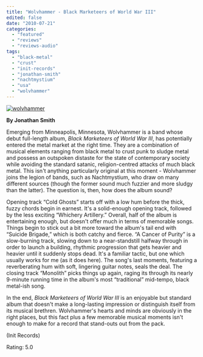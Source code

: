 ```yaml
---
title: "Wolvhammer - Black Marketeers of World War III"
edited: false
date: "2010-07-21"
categories:
  - "featured"
  - "reviews"
  - "reviews-audio"
tags:
  - "black-metal"
  - "crust"
  - "init-records"
  - "jonathan-smith"
  - "nachtmystium"
  - "usa"
  - "wolvhammer"
---
```


[![](http://www.hellbound.ca/wp-content/uploads/2010/07/wolvhammer.jpg "wolvhammer")](http://www.hellbound.ca/wp-content/uploads/2010/07/wolvhammer.jpg)

**By Jonathan Smith**

Emerging from Minneapolis, Minnesota, Wolvhammer is a band whose debut full-length album, _Black Marketeers of World War III_, has potentially entered the metal market at the right time. They are a combination of musical elements ranging from black metal to crust punk to sludge metal and possess an outspoken distaste for the state of contemporary society while avoiding the standard satanic, religion-centred attacks of much black metal. This isn't anything particularly original at this moment - Wolvhammer joins the legion of bands, such as Nachtmystium, who draw on many different sources (though the former sound much fuzzier and more sludgy than the latter). The question is, then, how does the album sound?

Opening track “Cold Ghosts” starts off with a low hum before the thick, fuzzy chords begin in earnest. It's a solid-enough opening track, followed by the less exciting “Whichery Artillery.” Overall, half of the album is entertaining enough, but doesn't offer much in terms of memorable songs. Things begin to stick out a bit more toward the album's tail end with “Suicide Brigade,” which is both catchy and fierce. “A Cancer of Purity” is a slow-burning track, slowing down to a near-standstill halfway through in order to launch a building, rhythmic progression that gets heavier and heavier until it suddenly stops dead. It's a familiar tactic, but one which usually works for me (as it does here). The song's last moments, featuring a reverberating hum with soft, lingering guitar notes, seals the deal. The closing track “Monolith” picks things up again, raging its through its nearly 9-minute running time in the album's most “traditional” mid-tempo, black metal-ish song.

In the end, _Black Marketeers of World War III_ is an enjoyable but standard album that doesn't make a long-lasting impression or distinguish itself from its musical brethren. Wolvhammer's hearts and minds are obviously in the right places, but this fact plus a few memorable musical moments isn't enough to make for a record that stand-outs out from the pack.

(Init Records)

Rating: 5.0
